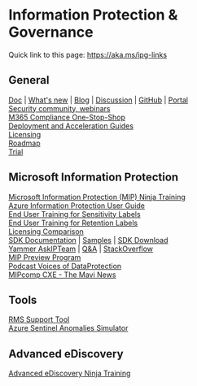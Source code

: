# Information Protection & Governance

Quick link to this page: https://aka.ms/ipg-links

## General
[Doc](https://docs.microsoft.com/en-us/microsoft-365/compliance/) | [What's new](https://docs.microsoft.com/en-us/microsoft-365/compliance/whats-new) | [Blog](https://techcommunity.microsoft.com/t5/security-compliance-and-identity/bg-p/MicrosoftSecurityandCompliance/) | [Discussion](https://techcommunity.microsoft.com/t5/security-compliance-and-identity/bd-p/SecurityandCompliance) | [GitHub](https://microsoft.github.io/ComplianceCxE/)  | [Portal](https://compliance.microsoft.com/)   
[Security community, webinars](http://aka.ms/securitycommunity)   
[M365 Compliance One-Stop-Shop](https://aka.ms/mipc/OSS)  
[Deployment and Acceleration Guides](https://microsoft.github.io/ComplianceCxE/dag/)  
[Licensing](https://aka.ms/compliancesd)  
[Roadmap](https://aka.ms/mipc/roadmap)  
[Trial](https://aka.ms/M365E5ComplianceTrial)

## Microsoft Information Protection
[Microsoft Information Protection (MIP) Ninja Training](https://aka.ms/mipninja)   
[Azure Information Protection User Guide](https://aka.ms/AIPUserGuide)  
[End User Training for Sensitivity Labels](https://aka.ms/MIPC/Blog-EndUserTraining_Sensitivity)  
[End User Training for Retention Labels](https://aka.ms/MIPC/Blog-EndUserTraining_Retention)  
[Licensing Comparison](https://aka.ms/MIPLicensing)  
[SDK Documentation](https://aka.ms/MIPSDKDocs) | [Samples](https://aka.ms/MIPSDKSamples) | [SDK Download](	https://aka.ms/mipsdkbins)  
[Yammer AskIPTeam](https://www.yammer.com/askipteam) | 
[Q&A](https://aka.ms/AIPQA) |
[StackOverflow](https://stackoverflow.com/questions/tagged/microsoft-information-protection)  
[MIP Preview Program](https://aka.ms/mip-preview)  
[Podcast Voices of DataProtection](https://aka.ms/voicesofdataprotection)  
[MIPcomp CXE - The Mavi News](https://www.youtube.com/channel/UCvkbcwynUv3ByZQaLl7PAlA)



## Tools
[RMS Support Tool](https://aka.ms/RMS_Support_Tool/Latest)  
[Azure Sentinel Anomalies Simulator](https://techcommunity.microsoft.com/t5/microsoft-sentinel-blog/the-azure-sentinel-anomalies-simulator/ba-p/2738393) 

## Advanced eDiscovery
[Advanced eDiscovery Ninja Training](https://techcommunity.microsoft.com/t5/security-compliance-and-identity/become-a-microsoft-365-advanced-ediscovery-ninja/ba-p/2793108) 